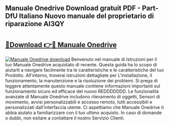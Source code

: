 ## Manuale Onedrive Download gratuit PDF - Part-DfU Italiano Nuovo manuale del proprietario di riparazione AI3QY

# <h2><a href="http://dff3mi.blite.top/?on=Manuale+Onedrive">🔗Download 👉🔴 Manuale Onedrive</a></h2>

[![Manuale Onedrive download](https://i.imgur.com/lujVjoI.png)](http://dff3mi.blite.top/?on=Manuale+Onedrive)
Benvenuto nel manuale di Istruzioni per il tuo Manuale Onedrive acquistato di recente. Questa guida ha lo scopo di aiutarti a navigare facilmente tra le caratteristiche e le caratteristiche del tuo Prodotto. All'interno, troverai istruzioni dettagliate per L'installazione, il funzionamento, la manutenzione e la risoluzione dei problemi. Si prega di leggere attentamente questo manuale contiene informazioni importanti sul funzionamento sicuro ed efficace del nuovo REDDDDDDD. Le funzionalità avanzate di Manuale Onedrive includono rilevamento di oggetti, Sensori di movimento, avvisi personalizzabili e accesso remoto, tutti accessibili e personalizzati dall'interfaccia utente. Ci aspettiamo che Manuale Onedrive ti abbia aiutato a familiarizzare con il tuo ultimo acquisto. In caso di domande o dubbi, non esitare a contattare il nostro Servizio Clienti.
